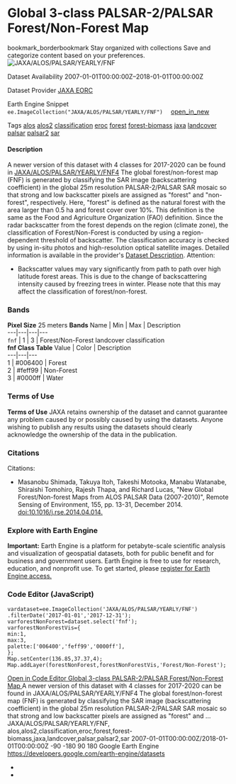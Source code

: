  
#  Global 3-class PALSAR-2/PALSAR Forest/Non-Forest Map 
bookmark_borderbookmark Stay organized with collections  Save and categorize content based on your preferences. 
![JAXA/ALOS/PALSAR/YEARLY/FNF](https://developers.google.com/earth-engine/datasets/images/JAXA/JAXA_ALOS_PALSAR_YEARLY_FNF_sample.png) 

Dataset Availability
    2007-01-01T00:00:00Z–2018-01-01T00:00:00Z 

Dataset Provider
     [ JAXA EORC ](https://www.eorc.jaxa.jp/ALOS/en/dataset/fnf_e.htm) 

Earth Engine Snippet
     `    ee.ImageCollection("JAXA/ALOS/PALSAR/YEARLY/FNF")   ` [ open_in_new ](https://code.earthengine.google.com/?scriptPath=Examples:Datasets/JAXA/JAXA_ALOS_PALSAR_YEARLY_FNF) 

Tags
     [alos](https://developers.google.com/earth-engine/datasets/tags/alos) [alos2](https://developers.google.com/earth-engine/datasets/tags/alos2) [classification](https://developers.google.com/earth-engine/datasets/tags/classification) [eroc](https://developers.google.com/earth-engine/datasets/tags/eroc) [forest](https://developers.google.com/earth-engine/datasets/tags/forest) [forest-biomass](https://developers.google.com/earth-engine/datasets/tags/forest-biomass) [jaxa](https://developers.google.com/earth-engine/datasets/tags/jaxa) [landcover](https://developers.google.com/earth-engine/datasets/tags/landcover) [palsar](https://developers.google.com/earth-engine/datasets/tags/palsar) [palsar2](https://developers.google.com/earth-engine/datasets/tags/palsar2) [sar](https://developers.google.com/earth-engine/datasets/tags/sar)
#### Description
A newer version of this dataset with 4 classes for 2017-2020 can be found in [JAXA/ALOS/PALSAR/YEARLY/FNF4](https://developers.google.com/earth-engine/datasets/catalog/JAXA_ALOS_PALSAR_YEARLY_FNF4)
The global forest/non-forest map (FNF) is generated by classifying the SAR image (backscattering coefficient) in the global 25m resolution PALSAR-2/PALSAR SAR mosaic so that strong and low backscatter pixels are assigned as "forest" and "non-forest", respectively. Here, "forest" is defined as the natural forest with the area larger than 0.5 ha and forest cover over 10%. This definition is the same as the Food and Agriculture Organization (FAO) definition. Since the radar backscatter from the forest depends on the region (climate zone), the classification of Forest/Non-Forest is conducted by using a region-dependent threshold of backscatter. The classification accuracy is checked by using in-situ photos and high-resolution optical satellite images. Detailed information is available in the provider's [Dataset Description](https://www.eorc.jaxa.jp/ALOS/en/palsar_fnf/DatasetDescription_PALSAR2_Mosaic_FNF_revE.pdf).
Attention:
  * Backscatter values may vary significantly from path to path over high latitude forest areas. This is due to the change of backscattering intensity caused by freezing trees in winter. Please note that this may affect the classification of forest/non-forest.


### Bands
**Pixel Size** 25 meters 
**Bands**
Name | Min | Max | Description  
---|---|---|---  
`fnf` |  1  |  3  | Forest/Non-Forest landcover classification  
**fnf Class Table**
Value | Color | Description  
---|---|---  
1 | #006400 | Forest  
2 | #feff99 | Non-Forest  
3 | #0000ff | Water  
### Terms of Use
**Terms of Use**
JAXA retains ownership of the dataset and cannot guarantee any problem caused by or possibly caused by using the datasets. Anyone wishing to publish any results using the datasets should clearly acknowledge the ownership of the data in the publication.
### Citations
Citations:
  * Masanobu Shimada, Takuya Itoh, Takeshi Motooka, Manabu Watanabe, Shiraishi Tomohiro, Rajesh Thapa, and Richard Lucas, "New Global Forest/Non-forest Maps from ALOS PALSAR Data (2007-2010)", Remote Sensing of Environment, 155, pp. 13-31, December 2014. [doi:10.1016/j.rse.2014.04.014.](https://doi.org/10.1016/j.rse.2014.04.014)


### Explore with Earth Engine
**Important:** Earth Engine is a platform for petabyte-scale scientific analysis and visualization of geospatial datasets, both for public benefit and for business and government users. Earth Engine is free to use for research, education, and nonprofit use. To get started, please [register for Earth Engine access.](https://console.cloud.google.com/earth-engine)
### Code Editor (JavaScript)
```
vardataset=ee.ImageCollection('JAXA/ALOS/PALSAR/YEARLY/FNF')
.filterDate('2017-01-01','2017-12-31');
varforestNonForest=dataset.select('fnf');
varforestNonForestVis={
min:1,
max:3,
palette:['006400','feff99','0000ff'],
};
Map.setCenter(136.85,37.37,4);
Map.addLayer(forestNonForest,forestNonForestVis,'Forest/Non-Forest');
```
[ Open in Code Editor ](https://code.earthengine.google.com/?scriptPath=Examples:Datasets/JAXA/JAXA_ALOS_PALSAR_YEARLY_FNF)
[ Global 3-class PALSAR-2/PALSAR Forest/Non-Forest Map ](https://developers.google.com/earth-engine/datasets/catalog/JAXA_ALOS_PALSAR_YEARLY_FNF)
A newer version of this dataset with 4 classes for 2017-2020 can be found in JAXA/ALOS/PALSAR/YEARLY/FNF4 The global forest/non-forest map (FNF) is generated by classifying the SAR image (backscattering coefficient) in the global 25m resolution PALSAR-2/PALSAR SAR mosaic so that strong and low backscatter pixels are assigned as "forest" and …
JAXA/ALOS/PALSAR/YEARLY/FNF, alos,alos2,classification,eroc,forest,forest-biomass,jaxa,landcover,palsar,palsar2,sar 
2007-01-01T00:00:00Z/2018-01-01T00:00:00Z
-90 -180 90 180 
Google Earth Engine
https://developers.google.com/earth-engine/datasets
  * [ ](https://doi.org/https://www.eorc.jaxa.jp/ALOS/en/dataset/fnf_e.htm)
  * [ ](https://doi.org/https://developers.google.com/earth-engine/datasets/catalog/JAXA_ALOS_PALSAR_YEARLY_FNF)


